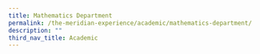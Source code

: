```yaml
---
title: Mathematics Department
permalink: /the-meridian-experience/academic/mathematics-department/
description: ""
third_nav_title: Academic
---
```

